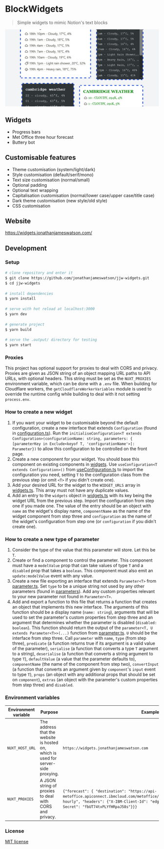 # BlockWidgets

> Simple widgets to mimic Notion's text blocks

![Example widgets](examples.png)

## Widgets

- Progress bars
- Met Office three hour forecast
- Buttery bot

## Customisable features

- Theme customisation (system/light/dark)
- Style customisation (default/serif/mono)
- Text size customisation (normal/small)
- Optional padding
- Optional text wrapping
- Capitalisation customisation (normal/lower case/upper case/title case)
- Dark theme customisation (new style/old style)
- CSS customisation

## Website

https://widgets.jonathanjameswatson.com/

## Development

### Setup

```bash
# clone repository and enter it
$ git clone https://github.com/jonathanjameswatson/jjw-widgets.git
$ cd jjw-widgets

# install dependencies
$ yarn install

# serve with hot reload at localhost:3000
$ yarn dev

# generate project
$ yarn build

# serve the .output/ directory for testing
$ yarn start
```

### Proxies

This project has optional support for proxies to deal with CORS and privacy. Proxies are given as JSON string of an object mapping URL paths to API URLs, with optional headers. This string must be set as the `NUXT_PROXIES` environment variable, which can be done with a `.env` file. When building for Cloudflare workers, the `getCloudflareWorkerVariables` module is used to override the runtime config while building to deal with it not setting `process.env`.

### How to create a new widget

1. If you want your widget to be customisable beyond the default configuration, create a new interface that extends `Configuration` (found in [configuration.ts](./ts/configurations/configuration.ts)). Run the `initialiseConfiguration<T extends Configuration>(configurationName: string, parameters: { [parameterKey in Exclude<keyof T, 'configurationName'>]: Parameter})` to allow this configuration to be controlled on the front page.
2. Create a new component for your widget. You should base this component on existing components in [widgets](./components/widgets). Use `useConfiguration<T extends Configuration>()` from [useConfiguration.ts](./composables/useConfiguration.ts) to import the configuration you need, setting `T` to the configuration class from the previous step (or omit `<T>` if you didn't create one).
3. Add your desired URL for the widget to the `WIDGET_URLS` array in [widgets.ts](./ts/widgets.ts). This array must not have any duplicate values.
4. Add an entry to the `widgets` object in [widgets.ts](./ts/widgets.ts) with its key being the widget URL from the previous step. Import the configuration from step one if you made one. The value of the entry should be an object with `name` as the widget's display name, `componentName` as the name of the widget component from step three and `configuration` as the name of the widget's configuration from step one (or `configuration` if you didn't create one).

### How to create a new type of parameter

1. Consider the type of the value that this parameter will store. Let this be `T`.
2. Create or find a component to control the parameter. This component must have a `modelValue` prop that can take values of type `T` and a `disabled` prop that takes a `boolean`. This component must also emit an `update:modelValue` event with any value.
3. Create a new file exporting an interface that extends `Parameter<T>` from [parameter.ts](./ts/parameters/parameter.ts). Set `type` to be a unique string not used by any other parameters (found in [parameters](./ts/parameters)). Add any custom properties relevant to your new parameter not found in `Parameter<T>`.
4. Add and export a function to this file that returns a function that creates an object that implements this new interface. The arguments of this function should be a display name (`name: string`), arguments that will be used to set the parameter's custom properties from step three and an argument that determines whether the parameter is disabled (`disabled: boolean`). This function should return the output of the `parameter<T, U extends Parameter<T>>(...)` function from [parameter.ts](./ts/parameters/parameter.ts). `U` should be the interface from step three. Call `parameter` with `name`, `type` (from step three), `predicate` (a function returns true if its argument is a valid value of the parameter), `serialise` (a function that converts a type `T` argument to a string), `deserialise` (a function that converts a string argument to type `T`), `defaultValue` (a value that the parameter defaults to), `componentName` (the name of the component from step two), `convertInput` (a function that converts an argument given by `component`'s `input` event to type `T`), `props` (an object with any additional props that should be set on `component`), `extras` (an object with the parameter's custom properties from step three) and `disabled`.

### Environment variables

| Environment variable | Purpose                                                                            | Example                                                                                                                                                                                                                                   |
| -------------------- | ---------------------------------------------------------------------------------- | ----------------------------------------------------------------------------------------------------------------------------------------------------------------------------------------------------------------------------------------- |
| `NUXT_HOST_URL`      | The address that the website is hosted on, which is used for server-side proxying. | `https://widgets.jonathanjameswatson.com`                                                                                                                                                                                                 |
| `NUXT_PROXIES`       | A JSON string of proxies to deal with CORS and privacy.                            | `{"forecast": { "destination": "https://api-metoffice.apiconnect.ibmcloud.com/metoffice/production/v0/forecasts/point/three-hourly", "headers": {"X-IBM-Client-Id": "edg4g-j74wg-3f43g","X-IBM-Client-Secret": "fbUT74txPLYfHRpaJ58s"}}}` |

### License

[MIT license](https://choosealicense.com/licenses/mit/)
